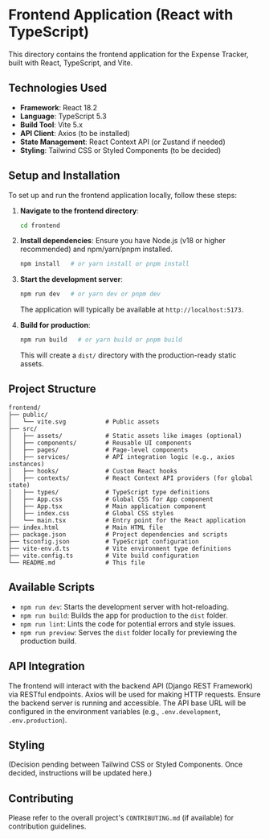 # Frontend Application (React with TypeScript)

This directory contains the frontend application for the Expense Tracker, built with React, TypeScript, and Vite.

## Technologies Used

*   **Framework**: React 18.2
*   **Language**: TypeScript 5.3
*   **Build Tool**: Vite 5.x
*   **API Client**: Axios (to be installed)
*   **State Management**: React Context API (or Zustand if needed)
*   **Styling**: Tailwind CSS or Styled Components (to be decided)

## Setup and Installation

To set up and run the frontend application locally, follow these steps:

1.  **Navigate to the frontend directory**:
    ```bash
    cd frontend
    ```

2.  **Install dependencies**:
    Ensure you have Node.js (v18 or higher recommended) and npm/yarn/pnpm installed.
    ```bash
    npm install   # or yarn install or pnpm install
    ```

3.  **Start the development server**:
    ```bash
    npm run dev   # or yarn dev or pnpm dev
    ```
    The application will typically be available at `http://localhost:5173`.

4.  **Build for production**:
    ```bash
    npm run build   # or yarn build or pnpm build
    ```
    This will create a `dist/` directory with the production-ready static assets.

## Project Structure

```
frontend/
├── public/
│   └── vite.svg           # Public assets
├── src/
│   ├── assets/            # Static assets like images (optional)
│   ├── components/        # Reusable UI components
│   ├── pages/             # Page-level components
│   ├── services/          # API integration logic (e.g., axios instances)
│   ├── hooks/             # Custom React hooks
│   ├── contexts/          # React Context API providers (for global state)
│   ├── types/             # TypeScript type definitions
│   ├── App.css            # Global CSS for App component
│   ├── App.tsx            # Main application component
│   ├── index.css          # Global CSS styles
│   └── main.tsx           # Entry point for the React application
├── index.html             # Main HTML file
├── package.json           # Project dependencies and scripts
├── tsconfig.json          # TypeScript configuration
├── vite-env.d.ts          # Vite environment type definitions
├── vite.config.ts         # Vite build configuration
└── README.md              # This file
```

## Available Scripts

*   `npm run dev`: Starts the development server with hot-reloading.
*   `npm run build`: Builds the app for production to the `dist` folder.
*   `npm run lint`: Lints the code for potential errors and style issues.
*   `npm run preview`: Serves the `dist` folder locally for previewing the production build.

## API Integration

The frontend will interact with the backend API (Django REST Framework) via RESTful endpoints. Axios will be used for making HTTP requests.
Ensure the backend server is running and accessible. The API base URL will be configured in the environment variables (e.g., `.env.development`, `.env.production`).

## Styling

(Decision pending between Tailwind CSS or Styled Components. Once decided, instructions will be updated here.)

## Contributing

Please refer to the overall project's `CONTRIBUTING.md` (if available) for contribution guidelines.
